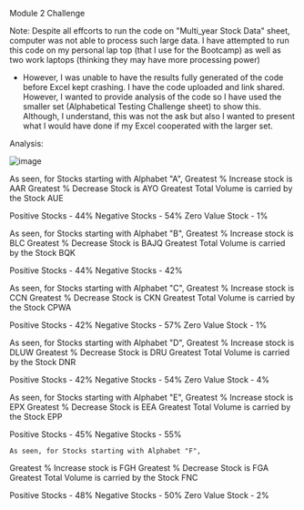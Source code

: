 Module 2 Challenge

Note: Despite all effcorts to run the code on "Multi_year Stock Data" sheet, computer was not able to process such large data. I have attempted to run this code on my personal lap top (that I use for the Bootcamp) 
as well as two work laptops (thinking they may have more processing power)
  - However, I was unable to have the results fully generated of the code before Excel kept crashing. 
I have the code uploaded and link shared. However, I wanted to provide analysis of the code so I have used the smaller set (Alphabetical Testing Challenge sheet) to show this. Although, I understand, this was not the ask but also I wanted to present what I would have done if my Excel cooperated with the larger set. 

Analysis:

![image](https://github.com/vishalbhatnagar9/-VBA-challenge/assets/151709892/c41d2fa9-7539-4681-a55d-fafb5cf9ca97)

As seen, for Stocks starting with Alphabet "A", 
  Greatest % Increase stock is AAR
  Greatest % Decrease Stock is AYO
  Greatest Total Volume is carried by the Stock AUE

  Positive Stocks - 44%
  Negative Stocks - 54%
  Zero Value Stock - 1%

  As seen, for Stocks starting with Alphabet "B", 
  Greatest % Increase stock is BLC
  Greatest % Decrease Stock is BAJQ
  Greatest Total Volume is carried by the Stock BQK

  Positive Stocks - 44%
  Negative Stocks - 42%
  
  As seen, for Stocks starting with Alphabet "C", 
  Greatest % Increase stock is CCN
  Greatest % Decrease Stock is CKN
  Greatest Total Volume is carried by the Stock CPWA

  Positive Stocks - 42%
  Negative Stocks - 57%
  Zero Value Stock - 1%

  As seen, for Stocks starting with Alphabet "D", 
  Greatest % Increase stock is DLUW
  Greatest % Decrease Stock is DRU
  Greatest Total Volume is carried by the Stock DNR

  Positive Stocks - 42%
  Negative Stocks - 54%
  Zero Value Stock - 4%

  As seen, for Stocks starting with Alphabet "E", 
  Greatest % Increase stock is EPX
  Greatest % Decrease Stock is EEA
  Greatest Total Volume is carried by the Stock EPP

  Positive Stocks - 45%
  Negative Stocks - 55%

    As seen, for Stocks starting with Alphabet "F", 
  Greatest % Increase stock is FGH
  Greatest % Decrease Stock is FGA
  Greatest Total Volume is carried by the Stock FNC

  Positive Stocks - 48%
  Negative Stocks - 50%
  Zero Value Stock - 2%
